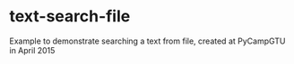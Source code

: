 # text-search-file
Example to demonstrate searching a text from file, created at PyCampGTU in April 2015

